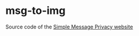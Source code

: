 # msg-to-img

Source code of the [Simple Message Privacy website](https://www.simplemessageprivacy.net)
